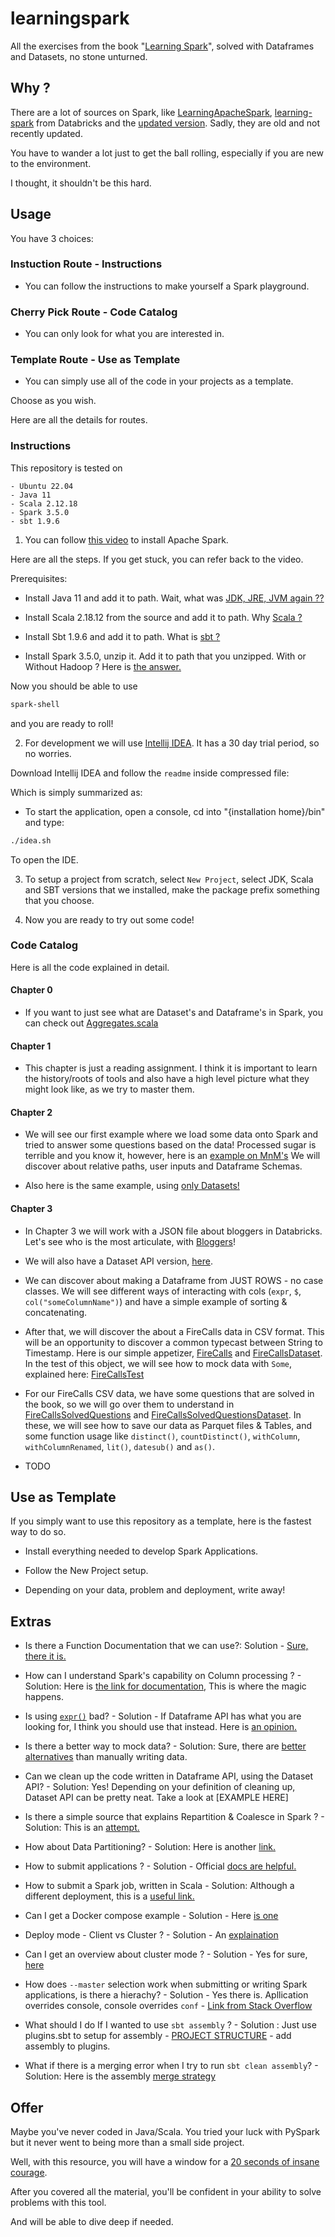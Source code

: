 # learningspark

All the exercises from the book "[Learning Spark](https://pages.databricks.com/rs/094-YMS-629/images/LearningSpark2.0.pdf)", solved with Dataframes and Datasets, no stone unturned.

## Why ?

There are a lot of sources on Spark, like [LearningApacheSpark](https://github.com/runawayhorse001/LearningApacheSpark), [learning-spark](https://github.com/databricks/learning-spark) from Databricks and the [updated version](https://github.com/databricks/LearningSparkV2/tree/master). Sadly, they are old and not recently updated. 

You have to wander a lot just to get the ball rolling, especially if you are new to the environment.

I thought, it shouldn't be this hard.

## Usage

You have 3 choices:

### Instuction Route - Instructions

- You can follow the instructions to make yourself a Spark playground.

### Cherry Pick Route - Code Catalog

- You can only look for what you are interested in.

### Template Route - Use as Template

- You can simply use all of the code in your projects as a template.

Choose as you wish. 

Here are all the details for routes.

### Instructions
 
This repository is tested on

```
- Ubuntu 22.04
- Java 11
- Scala 2.12.18
- Spark 3.5.0
- sbt 1.9.6
```

1) You can follow [this video](https://www.youtube.com/watch?v=-AXBg3sk6II) to install Apache Spark.

Here are all the steps. If you get stuck, you can refer back to the video.

Prerequisites:

- Install Java 11 and add it to path. Wait, what was [JDK, JRE, JVM again ??](https://www.geeksforgeeks.org/differences-jdk-jre-jvm/)

- Install Scala 2.18.12 from the source and add it to path. Why [Scala ?](https://www.projectpro.io/article/why-learn-scala-programming-for-apache-spark/198)

- Install Sbt 1.9.6 and add it to path. What is [sbt ?](https://www.scala-sbt.org/1.x/docs/) 

- Install Spark 3.5.0, unzip it. Add it to path that you unzipped. With or Without Hadoop ? Here is [the answer.](https://stackoverflow.com/questions/48514247/if-i-already-have-hadoop-installed-should-i-download-apache-spark-with-hadoop-o)

Now you should be able to use 

```bash
spark-shell
```

and you are ready to roll!

2) For development we will use [Intellij IDEA](https://www.jetbrains.com/idea/). It has a 30 day trial period, so no worries.

Download Intellij IDEA and follow the `readme` inside compressed file:

Which is simply summarized as: 

- To start the application, open a console, cd into "{installation home}/bin" and type:

```bash
./idea.sh
```
To open the IDE.

3) To setup a project from scratch, select `New Project`, select JDK, Scala and SBT versions that we installed, make the package prefix something that you choose.

4) Now you are ready to try out some code!

### Code Catalog

Here is all the code explained in detail.

#### Chapter 0

- If you want to just see what are Dataset's and Dataframe's in Spark, you can check out [Aggregates.scala](https://github.com/kantarcise/learningspark/blob/main/src/main/scala/Aggregates.scala)

#### Chapter 1

- This chapter is just a reading assignment. I think it is important to learn the history/roots of tools and also have a high level picture what they might look like, as we try to master them.

#### Chapter 2

- We will see our first example where we load some data onto Spark and tried to answer some questions based on the data! Processed sugar is terrible and you know it, however, here is an [example on MnM's](https://github.com/kantarcise/learningspark/blob/main/src/main/scala/MnmCandies.scala) We will discover about relative paths, user inputs and Dataframe Schemas.

- Also here is the same example, using [only Datasets!](https://github.com/kantarcise/learningspark/blob/main/src/main/scala/MnmCandiesDataset.scala) 

#### Chapter 3

- In Chapter 3 we will work with a JSON file about bloggers in Databricks. Let's see who is the most articulate, with [Bloggers](https://github.com/kantarcise/learningspark/blob/main/src/main/scala/Bloggers.scala)!

- We will also have a Dataset API version, [here](https://github.com/kantarcise/learningspark/blob/main/src/main/scala/BloggersDataset.scala). 

- We can discover about making a Dataframe from JUST ROWS - no case classes. We will see different ways of interacting with cols (`expr`, `$`, `col("someColumnName")`) and have a simple example of sorting & concatenating.

- After that, we will discover the about a FireCalls data in CSV format. This will be an opportunity to discover a common typecast between String to Timestamp. Here is our simple appetizer, [FireCalls](https://github.com/kantarcise/learningspark/blob/main/src/main/scala/FireCalls.scala) and [FireCallsDataset](https://github.com/kantarcise/learningspark/blob/main/src/main/scala/FireCallsDataset.scala). In the test of this object, we will see how to mock data with `Some`, explained here: [FireCallsTest](https://github.com/kantarcise/learningspark/blob/main/src/test/scala/FireCallsTest.scala) 

- For our FireCalls CSV data, we have some questions that are solved in the book, so we will go over them to understand in [FireCallsSolvedQuestions](https://github.com/kantarcise/learningspark/blob/main/src/main/scala/FireCallsSolvedQuestions.scala) and [FireCallsSolvedQuestionsDataset](https://github.com/kantarcise/learningspark/blob/main/src/main/scala/FireCallsSolvedQuestionsDataset.scala). In these, we will see how to save our data as Parquet files & Tables, and some function usage like `distinct()`, `countDistinct()`, `withColumn`, `withColumnRenamed`, `lit()`, `datesub()` and `as()`. 

- TODO


## Use as Template

If you simply want to use this repository as a template, here is the fastest way to do so.

- Install everything needed to develop Spark Applications. 

- Follow the New Project setup.  

- Depending on your data, problem and deployment, write away!

## Extras

- Is there a Function Documentation that we can use?: Solution - [Sure, there it is.](https://spark.apache.org/docs/latest/api/scala/org/apache/spark/sql/functions$.html)

- How can I understand Spark's capability on Column processing ? - Solution: Here is [the link for documentation](https://spark.apache.org/docs/latest/api/scala/org/apache/spark/sql/Column.html), This is where the magic happens.

- Is using [`expr()`](https://spark.apache.org/docs/latest/api/python/reference/pyspark.sql/api/pyspark.sql.functions.expr.html) bad? - Solution - If Dataframe API has what you are looking for, I think you should use that instead. Here is [an opinion.](https://stackoverflow.com/a/73645401)

- Is there a better way to mock data? - Solution: Sure, there are [better alternatives](https://www.mockaroo.com/) than manually writing data.

- Can we clean up the code written in Dataframe API, using the Dataset API? - Solution: Yes! Depending on your definition of cleaning up, Dataset API can be pretty neat. Take a look at [EXAMPLE HERE]

- Is there a simple source that explains Repartition & Coalesce in Spark ? - Solution: This is an [attempt.](https://medium.com/@amitjoshi7/repartition-coalesce-in-apache-spark-76eb6203c316#:~:text=Use%20Coalesce%20when%20decreasing%20the%20number%20of%20partitions%20to%20reduce%20computational%20overhead.)

- How about Data Partitioning? - Solution: Here is another [link.](https://medium.com/@dipayandev/everything-you-need-to-understand-data-partitioning-in-spark-487d4be63b9c)

- How to submit applications ? - Solution - Official [docs are helpful.](https://spark.apache.org/docs/latest/submitting-applications.html)

- How to submit a Spark job, written in Scala - Solution: Although a different deployment, this is a [useful link.](https://guide.ncloud-docs.com/docs/en/hadoop-vpc-16)

- Can I get a Docker compose example - Solution  - Here [is one](https://github.com/bitnami/containers/blob/main/bitnami/spark/docker-compose.yml)

- Deploy mode - Client vs Cluster ? - Solution - An [explaination](https://stackoverflow.com/a/28808269)

- Can I get an overview about cluster mode ? - Solution - Yes for sure, [here](https://spark.apache.org/docs/latest/cluster-overview.html)

- How does `--master` selection work when submitting or writing Spark applications, is there a hierachy? - Solution - Yes there is. Apllication overrides console, console overrides `conf` - [Link from Stack Overflow](https://stackoverflow.com/a/54599477)

- What should I do If I wanted to use `sbt assembly` ? - Solution : Just use plugins.sbt to setup for assembly - [PROJECT STRUCTURE](https://stackoverflow.com/a/36186315) - add assembly to plugins.

- What if there is a merging error when I try to run `sbt clean assembly`? - Solution: Here is the assembly [merge strategy](https://stackoverflow.com/a/39058507)

## Offer

Maybe you've never coded in Java/Scala. You tried your luck with PySpark but it never went to being more than a small side project.

Well, with this resource, you will have a window for a [20 seconds of insane courage](https://www.youtube.com/watch?v=Ndp-_cWdxYU).

After you covered all the material, you'll be confident in your ability to solve problems with this tool.

And will be able to dive deep if needed.